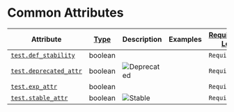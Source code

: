# Common Attributes

<!-- semconv test -->
| Attribute  | [Type](https://github.com/open-telemetry/opentelemetry-specification/blob/main/specification/common/README.md#attribute) | Description  | Examples  | [Requirement Level](https://github.com/open-telemetry/opentelemetry-specification/blob/main/specification/common/attribute-requirement-level.md) |
|---|---|---|---|---|
| [`test.def_stability`](labels_expected.md) | boolean |  |  | `Required` |
| [`test.deprecated_attr`](labels_expected.md) | boolean | ![Deprecated](https://img.shields.io/badge/-deprecated-red)<br> |  | `Required` |
| [`test.exp_attr`](labels_expected.md) | boolean |  |  | `Required` |
| [`test.stable_attr`](labels_expected.md) | boolean | ![Stable](https://img.shields.io/badge/-stable-lightgreen)<br> |  | `Required` |
<!-- endsemconv -->
